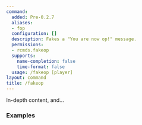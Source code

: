 ```yaml
---
command:
  added: Pre-0.2.7
  aliases:
  - fop
  configuration: []
  description: Fakes a "You are now op!" message.
  permissions:
  - rcmds.fakeop
  supports:
    name-completion: false
    time-format: false
  usage: /fakeop [player]
layout: command
title: /fakeop
---
```


In-depth content, and...

### Examples


